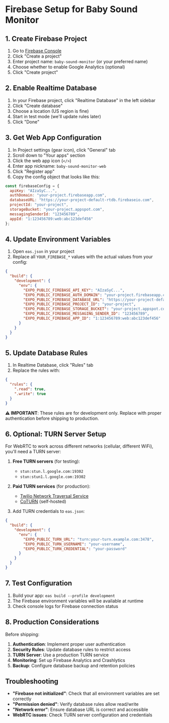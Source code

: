# Firebase Setup for Baby Sound Monitor

## 1. Create Firebase Project

1. Go to [Firebase Console](https://console.firebase.google.com/)
2. Click "Create a project"
3. Enter project name: `baby-sound-monitor` (or your preferred name)
4. Choose whether to enable Google Analytics (optional)
5. Click "Create project"

## 2. Enable Realtime Database

1. In your Firebase project, click "Realtime Database" in the left sidebar
2. Click "Create database"
3. Choose a location (US region is fine)
4. Start in test mode (we'll update rules later)
5. Click "Done"

## 3. Get Web App Configuration

1. In Project settings (gear icon), click "General" tab
2. Scroll down to "Your apps" section
3. Click the web app icon (`</>`)
4. Enter app nickname: `baby-sound-monitor-web`
5. Click "Register app"
6. Copy the config object that looks like this:

```javascript
const firebaseConfig = {
  apiKey: "AIzaSyC...",
  authDomain: "your-project.firebaseapp.com",
  databaseURL: "https://your-project-default-rtdb.firebaseio.com",
  projectId: "your-project",
  storageBucket: "your-project.appspot.com",
  messagingSenderId: "123456789",
  appId: "1:123456789:web:abc123def456"
};
```

## 4. Update Environment Variables

1. Open `eas.json` in your project
2. Replace all `YOUR_FIREBASE_*` values with the actual values from your config:

```json
{
  "build": {
    "development": {
      "env": {
        "EXPO_PUBLIC_FIREBASE_API_KEY": "AIzaSyC...",
        "EXPO_PUBLIC_FIREBASE_AUTH_DOMAIN": "your-project.firebaseapp.com",
        "EXPO_PUBLIC_FIREBASE_DATABASE_URL": "https://your-project-default-rtdb.firebaseio.com",
        "EXPO_PUBLIC_FIREBASE_PROJECT_ID": "your-project",
        "EXPO_PUBLIC_FIREBASE_STORAGE_BUCKET": "your-project.appspot.com",
        "EXPO_PUBLIC_FIREBASE_MESSAGING_SENDER_ID": "123456789",
        "EXPO_PUBLIC_FIREBASE_APP_ID": "1:123456789:web:abc123def456"
      }
    }
  }
}
```

## 5. Update Database Rules

1. In Realtime Database, click "Rules" tab
2. Replace the rules with:

```json
{
  "rules": {
    ".read": true,
    ".write": true
  }
}
```

**⚠️ IMPORTANT**: These rules are for development only. Replace with proper authentication before shipping to production.

## 6. Optional: TURN Server Setup

For WebRTC to work across different networks (cellular, different WiFi), you'll need a TURN server:

1. **Free TURN servers** (for testing):
   - `stun:stun.l.google.com:19302`
   - `stun:stun1.l.google.com:19302`

2. **Paid TURN services** (for production):
   - [Twilio Network Traversal Service](https://www.twilio.com/stun-turn)
   - [CoTURN](https://github.com/coturn/coturn) (self-hosted)

3. Add TURN credentials to `eas.json`:

```json
{
  "build": {
    "development": {
      "env": {
        "EXPO_PUBLIC_TURN_URL": "turn:your-turn.example.com:3478",
        "EXPO_PUBLIC_TURN_USERNAME": "your-username",
        "EXPO_PUBLIC_TURN_CREDENTIAL": "your-password"
      }
    }
  }
}
```

## 7. Test Configuration

1. Build your app: `eas build --profile development`
2. The Firebase environment variables will be available at runtime
3. Check console logs for Firebase connection status

## 8. Production Considerations

Before shipping:

1. **Authentication**: Implement proper user authentication
2. **Security Rules**: Update database rules to restrict access
3. **TURN Server**: Use a production TURN service
4. **Monitoring**: Set up Firebase Analytics and Crashlytics
5. **Backup**: Configure database backup and retention policies

## Troubleshooting

- **"Firebase not initialized"**: Check that all environment variables are set correctly
- **"Permission denied"**: Verify database rules allow read/write
- **"Network error"**: Ensure database URL is correct and accessible
- **WebRTC issues**: Check TURN server configuration and credentials
